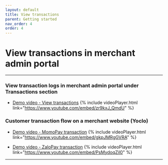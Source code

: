 ```yaml
---
layout: default
title: View transactions
parent: Getting started
nav_order: 4
order: 4
---
```


# View transactions in merchant admin portal
---

### View transaction logs in merchant admin portal under Transactions section

- [Demo video - View transactions](https://www.youtube.com/embed/zr9kxJ_QmdU)
{% include videoPlayer.html link="https://www.youtube.com/embed/zr9kxJ_QmdU" %}

### Customer transaction flow on a merchant website (Yoclo)

- [Demo video - MomoPay transaction](https://www.youtube.com/embed/gkpJMRgGVRA)
{% include videoPlayer.html link="https://www.youtube.com/embed/gkpJMRgGVRA" %}

- [Demo video - ZaloPay transaction](https://www.youtube.com/embed/PsMydoqZil0)
{% include videoPlayer.html link="https://www.youtube.com/embed/PsMydoqZil0" %}

---
